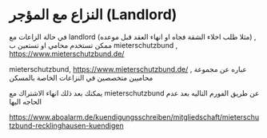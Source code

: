 
# النزاع مع المؤجر (Landlord)

في حالة الزاعات مع landlord (مثلا طلب اخلاء الشقة فجاه او انهاء العقد
قبل موعده) , ممكن تستخدم محامي او تستعين ب mieterschutzbund ,
<https://www.mieterschutzbund.de/>

mieterschutzbund, <https://www.mieterschutzbund.de/> , عباره عن مجموعة
محاميين متخصصين في النزاعات الخاصة بالمسكن

يمكنك بعد ذلك انهاء الاشتراك مع mieterschutzbund عن طريق الفورم التاليه
بعد عدم الحاجه اليها

<https://www.aboalarm.de/kuendigungsschreiben/mitgliedschaft/mieterschutzbund-recklinghausen-kuendigen>